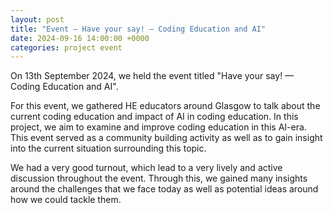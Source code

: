 ```yaml
---
layout: post
title: "Event — Have your say! — Coding Education and AI"
date: 2024-09-16 14:00:00 +0000
categories: project event
---
```


On 13th September 2024, we held the event titled "Have your say! — Coding Education 
and AI". 

For this event, we gathered HE educators around 
Glasgow to talk about the current coding education and impact of AI in coding 
education. 
In this project, we aim to examine and improve coding education in this AI-era. 
This event served as a community building activity as well as to gain insight 
into the current situation surrounding this topic. 

We had a very good turnout, which lead to a very lively and active discussion 
throughout the event. Through this, we gained many insights around the challenges
that we face today as well as potential ideas around how we could tackle them.  